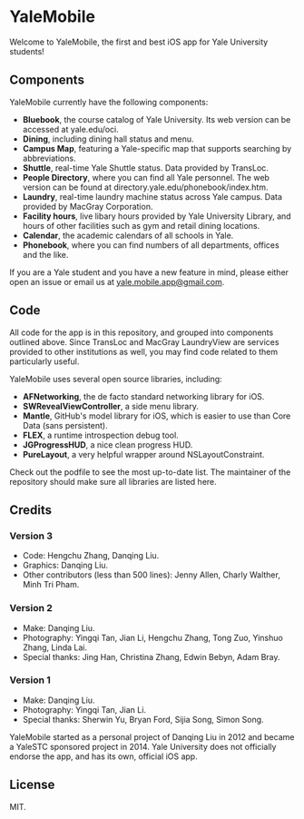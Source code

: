 YaleMobile
==========

Welcome to YaleMobile, the first and best iOS app for Yale University students!
 
## Components

YaleMobile currently have the following components:

* **Bluebook**, the course catalog of Yale University. Its web version can be accessed at yale.edu/oci.
* **Dining**, including dining hall status and menu.
* **Campus Map**, featuring a Yale-specific map that supports searching by abbreviations.
* **Shuttle**, real-time Yale Shuttle status. Data provided by TransLoc.
* **People Directory**, where you can find all Yale personnel. The web version can be found at directory.yale.edu/phonebook/index.htm.
* **Laundry**, real-time laundry machine status across Yale campus. Data provided by MacGray Corporation.
* **Facility hours**, live libary hours provided by Yale University Library, and hours of other facilities such as gym and retail dining locations.
* **Calendar**, the academic calendars of all schools in Yale.
* **Phonebook**, where you can find numbers of all departments, offices and the like.

If you are a Yale student and you have a new feature in mind, please either open an issue or email us at yale.mobile.app@gmail.com.

## Code

All code for the app is in this repository, and grouped into components outlined above. Since TransLoc and MacGray LaundryView are services provided to other institutions as well, you may find code related to them particularly useful.

YaleMobile uses several open source libraries, including:

* **AFNetworking**, the de facto standard networking library for iOS.
* **SWRevealViewController**, a side menu library.
* **Mantle**, GitHub's model library for iOS, which is easier to use than Core Data (sans persistent).
* **FLEX**, a runtime introspection debug tool.
* **JGProgressHUD**, a nice clean progress HUD.
* **PureLayout**, a very helpful wrapper around NSLayoutConstraint.

Check out the podfile to see the most up-to-date list. The maintainer of the repository should make sure all libraries are listed here.


## Credits

### Version 3

* Code: Hengchu Zhang, Danqing Liu.
* Graphics: Danqing Liu.
* Other contributors (less than 500 lines): Jenny Allen, Charly Walther, Minh Tri Pham.

### Version 2

* Make: Danqing Liu.
* Photography: Yingqi Tan, Jian Li, Hengchu Zhang, Tong Zuo, Yinshuo Zhang, Linda Lai.
* Special thanks: Jing Han, Christina Zhang, Edwin Bebyn, Adam Bray.

### Version 1

* Make: Danqing Liu.
* Photography: Yingqi Tan, Jian Li.
* Special thanks: Sherwin Yu, Bryan Ford, Sijia Song, Simon Song.

YaleMobile started as a personal project of Danqing Liu in 2012 and became a YaleSTC sponsored project in 2014. Yale University does not officially endorse the app, and has its own, official iOS app.

## License

MIT.
